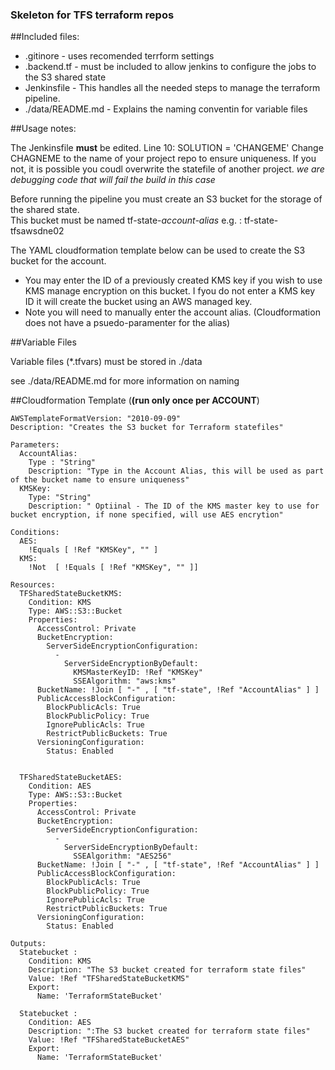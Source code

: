 ### Skeleton for TFS terraform repos

##Included files:
* .gitinore - uses recomended terrform settings
* .backend.tf  - must be included to allow jenkins to configure the jobs to the S3 shared state
* Jenkinsfile - This handles all the needed steps to manage the terraform pipeline.
* ./data/README.md - Explains the naming conventin for variable files

##Usage notes:

The Jenkinsfile **must** be edited.
 Line 10:         SOLUTION = 'CHANGEME'
 Change CHAGNEME to the name of your project repo to ensure uniqueness.  If you not, it is possible you coudl overwrite the statefile of another project.
 *we are debugging code that will fail the build in this case*


Before running the pipeline you must create an S3 bucket for the storage of the shared state.  
This bucket must be named  tf-state-*account-alias*
e.g. : tf-state-tfsawsdne02

The  YAML cloudformation template below can be used to  create the  S3 bucket for the account.
* You may enter the ID of a previously created KMS key if you wish to use KMS manage encryption on this bucket.  I fyou do not enter a KMS key ID it will create the bucket using an AWS managed key.
* Note you will need to manually enter the account alias. (Cloudformation does not have a psuedo-paramenter for the alias)

##Variable Files

Variable files (\*.tfvars) must be stored in ./data

see  ./data/README.md for more information on naming


##Cloudformation Template (**(run only once per ACCOUNT**)
```
AWSTemplateFormatVersion: "2010-09-09"
Description: "Creates the S3 bucket for Terraform statefiles"

Parameters:
  AccountAlias:
    Type : "String"
    Description: "Type in the Account Alias, this will be used as part of the bucket name to ensure uniqueness"
  KMSKey:
    Type: "String"
    Description: " Optiinal - The ID of the KMS master key to use for bucket encryption, if none specified, will use AES encrytion"

Conditions:
  AES: 
    !Equals [ !Ref "KMSKey", "" ]
  KMS:
    !Not  [ !Equals [ !Ref "KMSKey", "" ]]

Resources: 
  TFSharedStateBucketKMS:
    Condition: KMS
    Type: AWS::S3::Bucket
    Properties: 
      AccessControl: Private
      BucketEncryption: 
        ServerSideEncryptionConfiguration: 
          - 
            ServerSideEncryptionByDefault: 
              KMSMasterKeyID: !Ref "KMSKey"
              SSEAlgorithm: "aws:kms"
      BucketName: !Join [ "-" , [ "tf-state", !Ref "AccountAlias" ] ]
      PublicAccessBlockConfiguration:
        BlockPublicAcls: True
        BlockPublicPolicy: True
        IgnorePublicAcls: True
        RestrictPublicBuckets: True
      VersioningConfiguration:
        Status: Enabled


  TFSharedStateBucketAES:
    Condition: AES
    Type: AWS::S3::Bucket
    Properties: 
      AccessControl: Private
      BucketEncryption: 
        ServerSideEncryptionConfiguration: 
          - 
            ServerSideEncryptionByDefault: 
              SSEAlgorithm: "AES256"
      BucketName: !Join [ "-" , [ "tf-state", !Ref "AccountAlias" ] ]
      PublicAccessBlockConfiguration:
        BlockPublicAcls: True
        BlockPublicPolicy: True
        IgnorePublicAcls: True
        RestrictPublicBuckets: True
      VersioningConfiguration:
        Status: Enabled

Outputs:
  Statebucket : 
    Condition: KMS
    Description: "The S3 bucket created for terraform state files"
    Value: !Ref "TFSharedStateBucketKMS"
    Export:
      Name: 'TerraformStateBucket'

  Statebucket : 
    Condition: AES
    Description: ":The S3 bucket created for terraform state files"
    Value: !Ref "TFSharedStateBucketAES"
    Export:
      Name: 'TerraformStateBucket'

```

